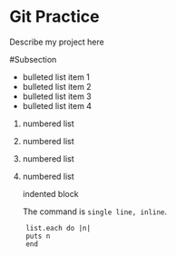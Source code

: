 # Git Practice

Describe my project here

#Subsection

* bulleted list item 1
* bulleted list item 2
* bulleted list item 3
* bulleted list item 4

1. numbered list
2. numbered list
3. numbered list
4. numbered list

    indented block

    The command is `single line, inline`.
```
    list.each do |n|
    puts n
    end
```
